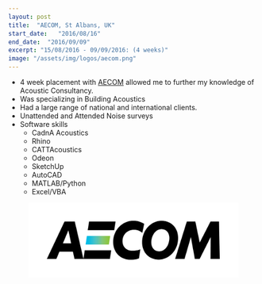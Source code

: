 ```yaml
---
layout: post
title:  "AECOM, St Albans, UK"
start_date:   "2016/08/16"
end_date:  "2016/09/09"
excerpt: "15/08/2016 - 09/09/2016: (4 weeks)"
image: "/assets/img/logos/aecom.png"
---
```


* 4 week placement with [AECOM](https://aecom.com/) allowed me to further my knowledge of Acoustic Consultancy.
* Was specializing in Building Acoustics
* Had a large range of national and international clients.
* Unattended and Attended Noise surveys
* Software skills
   * CadnA Acoustics
   * Rhino
   * CATTAcoustics
   * Odeon
   * SketchUp
   * AutoCAD
   * MATLAB/Python
   * Excel/VBA

<figure>
	<a href="/assets/img/logos/aecom.png"><img src="/assets/img/logos/aecom.png"></a>
</figure>